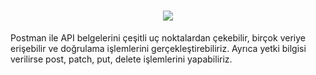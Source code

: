<h1 align="center"><img src="https://www.vhv.rs/dpng/d/499-4996069_postman-logo-circle-hd-png-download.png"/></h1>
<p>Postman ile API belgelerini çeşitli uç noktalardan çekebilir, birçok veriye erişebilir ve doğrulama işlemlerini gerçekleştirebiliriz. Ayrıca yetki bilgisi verilirse post, patch, put, delete işlemlerini yapabiliriz.</p>

